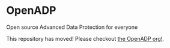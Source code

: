 # OpenADP

Open source Advanced Data Protection for everyone

This repository has moved!  Please checkout [the OpenADP org!](http://github.com/openadp/openadp).
